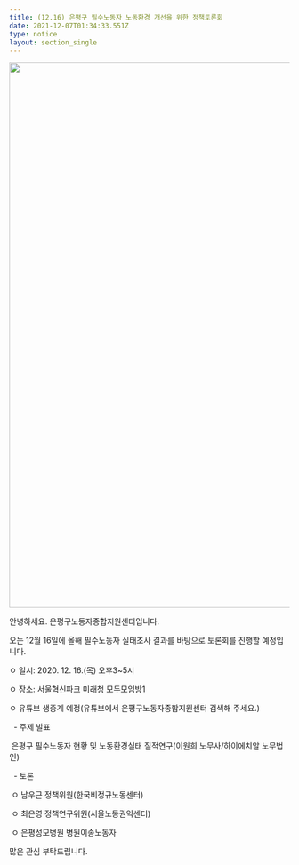 ```yaml
---
title: (12.16) 은평구 필수노동자 노동환경 개선을 위한 정책토론회
date: 2021-12-07T01:34:33.551Z
type: notice
layout: section_single
---
```

<p><img src="https://drive.tiny.cloud/1/engl1s97gj9hrxpoa7eh7z5f05ozxfm1box3nxkh4j7a43ei/f2d52c5c-d4c4-4e46-b3ef-d68993e587b1" alt="" width="700" height="981" /></p>
<p>안녕하세요. 은평구노동자종합지원센터입니다.</p>
<p>오는 12월 16일에 올해 필수노동자 실태조사 결과를 바탕으로 토론회를 진행할 예정입니다.</p>
<p>ㅇ&nbsp;일시: 2020. 12. 16.(목) 오후3~5시</p>
<p>ㅇ 장소: 서울혁신파크 미래청 모두모임방1</p>
<p>ㅇ 유튜브 생중계 예정(유튜브에서 은평구노동자종합지원센터 검색해 주세요.)</p>
<p>&nbsp; - 주제 발표</p>
<p>&nbsp;은평구 필수노동자 현황 및 노동환경실태 질적연구(이원희 노무사/하이에치알 노무법인)</p>
<p>&nbsp; - 토론</p>
<p>&nbsp;ㅇ 남우근 정책위원(한국비정규노동센터)</p>
<p>&nbsp;ㅇ 최은영 정책연구위원(서울노동권익센터)</p>
<p>&nbsp;ㅇ 은평성모병원 병원이송노동자</p>
<p>많은 관심 부탁드립니다.</p>